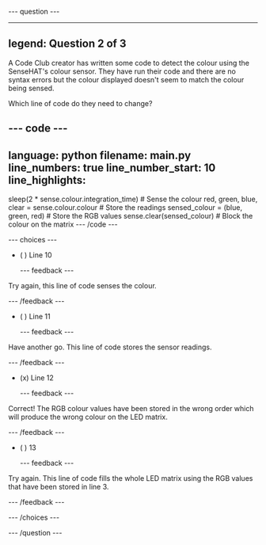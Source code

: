 
--- question ---

---
legend: Question 2 of 3
---

A Code Club creator has written some code to detect the colour using the SenseHAT's colour sensor. They have run their code and there are no syntax errors but the colour displayed doesn't seem to match the colour being sensed. 

Which line of code do they need to change?

--- code ---
---
language: python
filename: main.py
line_numbers: true
line_number_start: 10
line_highlights: 
---
  sleep(2 * sense.colour.integration_time) # Sense the colour
  red, green, blue, clear = sense.colour.colour # Store the readings
  sensed_colour = (blue, green, red) # Store the RGB values
  sense.clear(sensed_colour) # Block the colour on the matrix
--- /code ---

--- choices ---

- ( ) Line 10

  --- feedback ---

Try again, this line of code senses the colour. 

  --- /feedback ---

- ( ) Line 11

  --- feedback ---

Have another go. This line of code stores the sensor readings. 

  --- /feedback ---

- (x) Line 12

  --- feedback ---

Correct! The RGB colour values have been stored in the wrong order which will produce the wrong colour on the LED matrix.

  --- /feedback ---

- ( ) 13

  --- feedback ---

Try again. This line of code fills the whole LED matrix using the RGB values that have been stored in line 3.

  --- /feedback ---

--- /choices ---

--- /question ---
